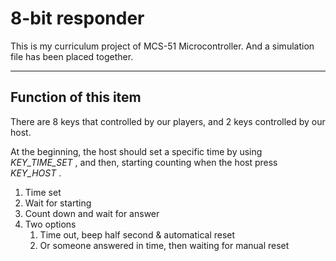 # 8-bit responder

This is my curriculum project of MCS-51 Microcontroller.
And a simulation file has been placed together.

---

## Function of this item

There are 8 keys that controlled by our players, and 2 keys controlled by our host.

At the beginning, the host should set a specific time by using *KEY_TIME_SET* , and then, starting counting when the host  press *KEY_HOST* .

1. Time set
2. Wait for starting
3. Count down and wait for answer
4. Two options
   1. Time out, beep half second & automatical reset
   2. Or someone answered in time, then waiting for manual reset
